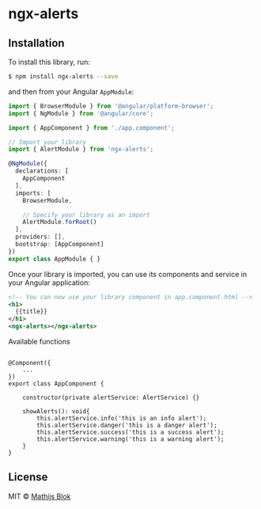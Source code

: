 # ngx-alerts

## Installation

To install this library, run:

```bash
$ npm install ngx-alerts --save
```

and then from your Angular `AppModule`:

```typescript
import { BrowserModule } from '@angular/platform-browser';
import { NgModule } from '@angular/core';

import { AppComponent } from './app.component';

// Import your library
import { AlertModule } from 'ngx-alerts';

@NgModule({
  declarations: [
    AppComponent
  ],
  imports: [
    BrowserModule,

    // Specify your library as an import
    AlertModule.forRoot()
  ],
  providers: [],
  bootstrap: [AppComponent]
})
export class AppModule { }
```

Once your library is imported, you can use its components and service in your Angular application:

```xml
<!-- You can now use your library component in app.component.html -->
<h1>
  {{title}}
</h1>
<ngx-alerts></ngx-alerts>
```

Available functions

```

@Component({
    ...
})
export class AppComponent {

    constructor(private alertService: AlertService) {}
    
    showAlerts(): void{
        this.alertService.info('this is an info alert');
        this.alertService.danger('this is a danger alert');
        this.alertService.success('this is a success alert');
        this.alertService.warning('this is a warning alert');
    }    
}
```


## License

MIT © [Mathijs Blok](mailto:info@mathijsblok.com)
